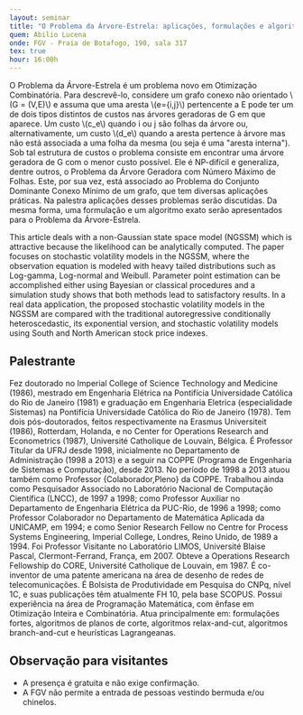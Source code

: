 ```yaml
---
layout: seminar
title: "O Problema da Árvore-Estrela: aplicações, formulações e algoritmos"
quem: Abilio Lucena
onde: FGV - Praia de Botafogo, 190, sala 317
tex: true
hour: 16:00h
---
```


O Problema da Árvore-Estrela é um problema novo em Otimização
Combinatória.  Para descrevê-lo, considere um grafo conexo não
orientado \\(G = (V,E)\\) e assuma que uma aresta \\(e=\{i,j\}\\)
pertencente a E pode ter um de dois tipos distintos de custos nas
árvores geradoras de G em que aparece. Um custo \\(c_e\\) quando i ou
j são folhas da árvore ou, alternativamente, um custo \\(d_e\\) quando
a aresta pertence à árvore mas não está associada a uma folha da mesma
(ou seja é uma "aresta interna"). Sob tal estrutura de custos o
problema consiste em encontrar uma árvore geradora de G com o menor
custo possível. Ele é NP-difícil e generaliza, dentre outros, o
Problema da Árvore Geradora com Número Máximo de Folhas. Este, por sua
vez, está associado ao Problema do Conjunto Dominante Conexo Mínimo de
um grafo, que tem diversas aplicações práticas. Na palestra aplicações
desses problemas serão discutidas.  Da mesma forma, uma formulação e
um algoritmo exato serão apresentados para o Problema da
Árvore-Estrela.

This article deals with a non-Gaussian state space model (NGSSM) which
is attractive because the likelihood can be analytically computed. The
paper focuses on stochastic volatility models in the NGSSM, where the
observation equation is modeled with heavy tailed distributions such
as Log-gamma, Log-normal and Weibull. Parameter point estimation can
be accomplished either using Bayesian or classical procedures and a
simulation study shows that both methods lead to satisfactory
results. In a real data application, the proposed stochastic
volatility models in the NGSSM are compared with the traditional
autoregressive conditionally heteroscedastic, its exponential version,
and stochastic volatility models using South and North American stock
price indexes.

## Palestrante

Fez doutorado no Imperial College of Science Technology and Medicine
(1986), mestrado em Engenharia Elétrica na Pontifícia Universidade
Católica do Rio de Janeiro (1981) e graduação em Engenharia Eletrica
(especialidade Sistemas) na Pontifícia Universidade Católica do Rio de
Janeiro (1978). Tem dois pós-doutorados, feitos respectivamente na
Erasmus Universiteit (1986), Rotterdam, Holanda, e no Center for
Operations Research and Econometrics (1987), Université Catholique de
Louvain, Bélgica. É Professor Titular da UFRJ desde 1998, inicialmente
no Departamento de Administração (1998 a 2013) e a seguir na COPPE
(Programa de Engenharia de Sistemas e Computação), desde 2013. No
período de 1998 a 2013 atuou também como Professor {Colaborador,Pleno}
da COPPE. Trabalhou ainda como Pesquisador Associado no Laboratório
Nacional de Computação Científica (LNCC), de 1997 a 1998; como
Professor Auxiliar no Departamento de Engenharia Elétrica da PUC-Rio,
de 1996 a 1998; como Professor Colaborador no Departamento de
Matemática Aplicada da UNICAMP, em 1994; e como Senior Research Fellow
no Centre for Process Systems Engineering, Imperial College, Londres,
Reino Unido, de 1989 a 1994. Foi Professor Visitante no Laboratório
LIMOS, Université Blaise Pascal, Clermont-Ferrand, França,
em 2007. Obteve a Operations Research Fellowship do CORE, Université
Catholique de Louvain, em 1987. É co-inventor de uma patente americana
na área de desenho de redes de telecomunicações. É Bolsista de
Produtividade em Pesquisa do CNPq, nível 1C, e suas publicações têm
atualmente FH 10, pela base SCOPUS. Possui experiência na área de
Programação Matemática, com ênfase em Otimização Inteira e
Combinatória. Atua principalmente em: formulações fortes, algoritmos
de planos de corte, algoritmos relax-and-cut, algoritmos
branch-and-cut e heurísticas Lagrangeanas.

## Observação para visitantes

- A presença é gratuita e não exige confirmação.
- A FGV não permite a entrada de pessoas vestindo bermuda e/ou
  chinelos.
